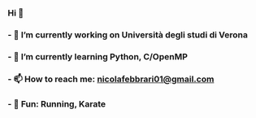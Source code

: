 ### Hi 👋


### - 🔭 I’m currently working on Università degli studi di Verona
### - 🌱 I’m currently learning Python, C/OpenMP
### - 📫 How to reach me: nicolafebbrari01@gmail.com
### - :running: Fun: Running, Karate 
